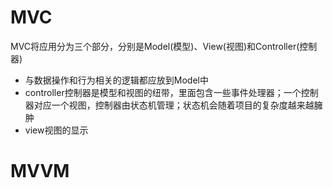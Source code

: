 # MVC
MVC将应用分为三个部分，分别是Model(模型)、View(视图)和Controller(控制器)
- 与数据操作和行为相关的逻辑都应放到Model中
- controller控制器是模型和视图的纽带，里面包含一些事件处理器；一个控制器对应一个视图，控制器由状态机管理；状态机会随着项目的复杂度越来越臃肿
- view视图的显示

# MVVM
